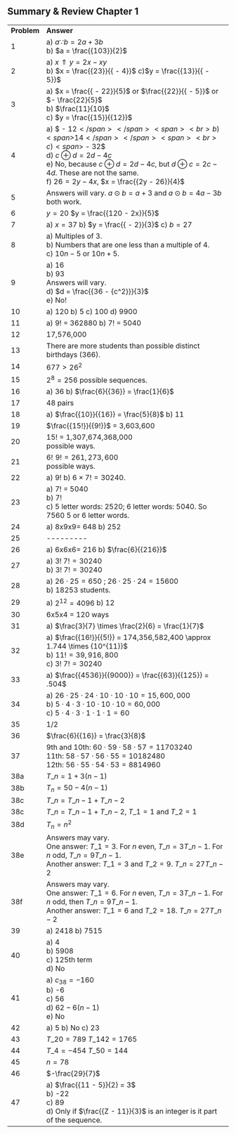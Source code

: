 
## Summary &amp; Review Chapter 1


|||
|-------|------|
|**Problem**|<span class="char-style-override-1">**Answer**</span>|
|1|<span>a) <span>$a\because b = 2a + 3b$</span><br>b) <span>$a = \frac{{103}}{2}$</span></span>|
|2|<span>a) <span>$x \Uparrow y = 2x - xy$</span></span><span><br></span><span>b) <span>$x = \frac{{23}}{{ - 4}}$</span></span> <span>c)</span><span><span>$y = \frac{{13}}{{ - 5}}$</span></span>|
|3|<span>a) <span>$x = \frac{{ - 22}}{5}$ or $\frac{{22}}{{ - 5}}$ or $- \frac{22}{5}$ <br>b) $\frac{11}{10}$<br>c) <span>$y = \frac{{15}}{{12}}$</span></span>|
|4|<span>a) <span>$ - 12$</span></span> <span><br>b) <span>$14$</span></span> <span><br>c) <span>$ - 32$</span></span> <span><br>d) $c \oplus d = 2d-4c$ <br>e)</span><span> </span><span>No, because $c \oplus d = 2d-4c$, but $d \oplus c = 2c-4d$. These are not the same. <br>f) $26 = 2y - 4x$,  $x = \frac{{2y - 26}}{4}$|
|5|Answers will vary. <span>$a \odot b = a + 3$</span> and $a \odot b = 4a - 3b$  both work.|
|6|<span><span>$y = 20$</span></span> <span><span>$y = \frac{{120 - 2x}}{5}$</span></span>|
|7|<span>a) <span>$x = 37$</span></span> <span>b) <span>$y = \frac{{ - 2}}{3}$</span></span> <span>c) <span>$b = 27$</span></span>|
|8|a) Multiples of 3. <br>b) Numbers that are one less than a multiple of 4. <br>c) $10n-5$ or $10n+5$.|
|9|a) 16 <br>b) 93 <br>Answers will vary. <br>d) $d = \frac{{36 - {c^2}}}{3}$<br>e) No! </span>|
|10|a) 120 b) 5 c) 100 d) 9900|
|11|a) 9! = 362880 b) 7! = 5040|
|12|17,576,000|
|13|There are more students than possible distinct birthdays (366).|
|14|<span>$677 > {26^2}$</span>|
|15|<span><span>${2^8} = 256$</span> possible sequences.</span>|
|16|<span>a) 36</span> b) $\frac{6}{{36}} = \frac{1}{6}$
|17|48 pairs|
|18|<span>a) <span>$\frac{{10}}{{16}} = \frac{5}{8}$</span></span> <span>b) <span>$11$</span></span>|
|19|<span><span>$\frac{{15!}}{{9!}}$</span> = 3,603,600</span>|
|20|15! = 1,307,674,368,000 <br>possible ways.|
|21|<span>$6!\,\,9! = 261,273,600$</span> <br>possible ways.|
|22|a) 9! b) <span>$6 \times 7! = 30240$</span>.|
|23|a) 7! = 5040 <br>b) 7! <br>c) 5 letter words: 2520; 6 letter words: 5040. So 7560 5 or 6 letter words.|
|24|a) 8x9x9= 648 b) 252|
|25|---------|
|26|a) 6x6x6= 216 b) <span><span>$\frac{6}{{216}}$</span></span>|
|27|a) <span>$3!\;7! = 30240$</span> <br>b) <span>$3!\;7! = 30240$</span>|
|28|a) $26\cdot25 = 650$ ; $26\cdot25\cdot24 = 15600$ <br>b) 18253 students.|
|29|a) $2^{12} = 4096$ b) 12|
|30|6x5x4 = 120 ways|
|31|<span>a)</span> <span>$\frac{3}{7} \times \frac{2}{6} = \frac{1}{7}$</span>|
|32|<span>a)</span> <span>$\frac{{16!}}{{5!}} = 174,356,582,400 \approx 1.744 \times {10^{11}}$</span> <br>b) $11! = 39,916,800$ <br>c) <span>$3!\;7! = 30240$</span>|
|33|<span>a)</span> <span>$\frac{{4536}}{{9000}} = \frac{{63}}{{125}} = .504$</span>|
|34|a) $26 \cdot 25\cdot24\cdot10\cdot10\cdot10 = 15,600,000$ <br>b) $5\cdot4\cdot3\cdot10\cdot10\cdot10 = 60,000$ <br>c) $5\cdot4\cdot3\cdot1\cdot1\cdot1 = 60$|
|35|$1/2$|
|36|<span>$\frac{6}{{16}} = \frac{3}{8}$</span>|
|37|9th and 10th: $60\cdot59\cdot58\cdot57 = 11703240$ <br>11th: $58\cdot57\cdot56\cdot55 = 10182480$ <br>12th: $56\cdot55\cdot54\cdot53 = 8814960$|
|38a|${T\_n} = 1 + 3(n - 1)$|
|38b|${T_n} = 50 - 4(n - 1)$|
|38c|${T\_n} = T\_{n-1} + T\_{n-2}$|
|38c|$T\_n = T\_{n - 1} + T\_{n - 2}$, ${T\_1} = 1$ and ${T\_2} = 1$|
|38d|${T_n} = {n^2}$|
|38e| Answers may vary. <br> One answer: <span>${T\_1} = 3$. For $n$ even, ${T\_n} = 3{T\_{n - 1}}$. For $n$ odd, <span>${T\_n} = 9{T\_{n - 1}}$</span>. <br>Another answer: <span>${T\_1} = 3$ and ${T\_2} = 9$. ${T\_n} = 27{T\_{n - 2}}$|
|38f|Answers may vary.<br>One answer: ${T\_1} = 6$. For $n$ even, <span>${T\_n} = 3{T\_{n - 1}}$.</span> For $n$ odd, then <span>${T\_n} = 9{T\_{n - 1}}$</span>. <br>Another answer: <span>${T\_1} = 6$ and ${T\_2} = 18$. ${T\_n} = 27{T\_{n - 2}}$</span>|
|39|a) 2418 b) 7515|
|40|a) 4 <br>b) 5908 <br>c) 125th term <br>d) No|
|41|a) <span>${c_{38}} = - 160$</span> <br>b) -6 <br>c) 56 <br>d) $62 -6(n-1)$ <br>e) No|
|42|a) 5 b) No c) 23|
|43|<span>${T\_{20}} = 789$</span> <span>${T\_{142}} = 1765$</span>|
|44|<span>${T\_4} = - 454$</span> <span>${T\_{50}} = 144$</span>|
|45|$n = 78$|
|46|$-\frac{29}{7}$|
|47|<span>a)</span> <span>$\frac{{11 - 5}}{2} = 3$</span> <br>b) -22 <br>c) 89 <br>d) Only if <span>$\frac{{Z - 11}}{3}$</span> is an integer <span>is it part of the sequence. </span>|
